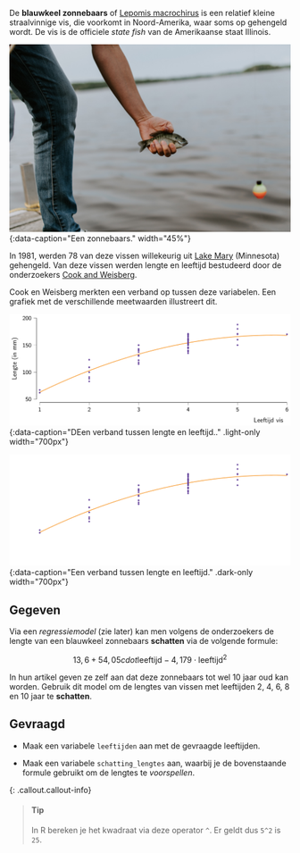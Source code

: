 De **blauwkeel zonnebaars** of <a href="https://nl.wikipedia.org/wiki/Lepomis_macrochirus" target="_blank">Lepomis macrochirus</a> is een relatief kleine straalvinnige vis, die voorkomt in Noord-Amerika, waar soms op gehengeld wordt. De vis is de officiele *state fish* van de Amerikaanse staat Illinois.

![Een zonnebaars.](media/kelly-sikkema.jpg "Foto door Kelly Sikkema op Unsplash."){:data-caption="Een zonnebaars." width="45%"}

In 1981, werden 78 van deze vissen willekeurig uit <a href="https://en.wikipedia.org/wiki/Lake_Mary_Township,_Douglas_County,_Minnesota" target="_blank">Lake Mary</a> (Minnesota) gehengeld. Van deze vissen werden lengte en leeftijd bestudeerd door de onderzoekers <a href="https://books.google.be/books?hl=nl&lr=&id=PI2FJzBh2vMC&oi=fnd&pg=PR3&ots=3Axdp6hJeJ&sig=ChSK61zesxlUPurWDvy3ayfbZ_0&redir_esc=y#v=onepage&q&f=false" target="_blank">Cook and Weisberg</a>.

Cook en Weisberg merkten een verband op tussen deze variabelen. Een grafiek met de verschillende meetwaarden illustreert dit.

![Een verband tussen lengte en leeftijd.](media/bluegill.png "Een verband tussen lengte en leeftijd."){:data-caption="DEen verband tussen lengte en leeftijd.." .light-only width="700px"}

![Een verband tussen lengte en leeftijd.](media/bluegill_dark.png "Een verband tussen lengte en leeftijd."){:data-caption="Een verband tussen lengte en leeftijd." .dark-only width="700px"}

## Gegeven

Via een *regressiemodel* (zie later) kan men volgens de onderzoekers de lengte van een blauwkeel zonnebaars **schatten** via de volgende formule:

$$
13,6 + 54,05 cdot \text{leeftijd} - 4,179\cdot \text{leeftijd}^2
$$

In hun artikel geven ze zelf aan dat deze zonnebaars tot wel 10 jaar oud kan worden. Gebruik dit model om de lengtes van vissen met leeftijden 2, 4, 6, 8 en 10 jaar te **schatten**.

## Gevraagd

- Maak een variabele `leeftijden` aan met de gevraagde leeftijden.

- Maak een variabele `schatting_lengtes` aan, waarbij je de bovenstaande formule gebruikt om de lengtes te *voorspellen*. 

{: .callout.callout-info}
>#### Tip
>
> In R bereken je het kwadraat via deze operator `^`. Er geldt dus `5^2` is `25`.